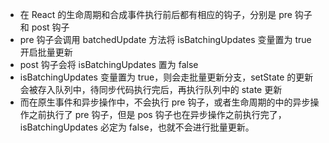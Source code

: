 - 在 React 的生命周期和合成事件执行前后都有相应的钩子，分别是 pre 钩子和 post 钩子
- pre 钩子会调用 batchedUpdate 方法将 isBatchingUpdates 变量置为 true 开启批量更新
- post 钩子会将 isBatchingUpdates 置为 false
- isBatchingUpdates 变量置为 true，则会走批量更新分支，setState 的更新会被存入队列中，待同步代码执行完后，再执行队列中的 state 更新
- 而在原生事件和异步操作中，不会执行 pre 钩子，或者生命周期的中的异步操作之前执行了 pre 钩子，但是 pos 钩子也在异步操作之前执行完了，isBatchingUpdates 必定为 false，也就不会进行批量更新。
